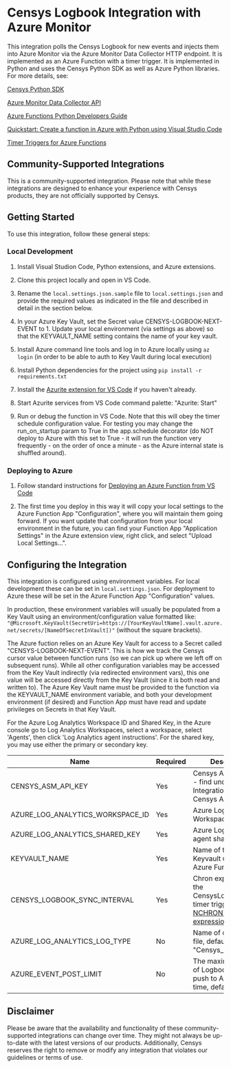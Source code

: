 # Censys Logbook Integration with Azure Monitor

This integration polls the Censys Logbook for new events and injects them into Azure Monitor via the Azure Monitor Data Collector HTTP endpoint. It is implemented as an Azure Function with a timer trigger. It is implemented in Python and uses the Censys Python SDK as well as Azure Python libraries.  For more details, see:

[Censys Python SDK](https://github.com/censys/censys-python)

[Azure Monitor Data Collector API](https://learn.microsoft.com/en-us/azure/azure-monitor/logs/data-collector-api?tabs=powershell)

[Azure Functions Python Developers Guide](https://learn.microsoft.com/en-us/azure/azure-functions/functions-reference-python?tabs=asgi%2Capplication-level&pivots=python-mode-decorators)

[Quickstart: Create a function in Azure with Python using Visual Studio Code](https://learn.microsoft.com/en-us/azure/azure-functions/create-first-function-vs-code-python?pivots=python-mode-decorators)

[Timer Triggers for Azure Functions](https://learn.microsoft.com/en-us/azure/azure-functions/functions-bindings-timer?tabs=python-v2%2Cisolated-process%2Cnodejs-v4&pivots=programming-language-python)

## Community-Supported Integrations
This is a community-supported integration. Please note that while these integrations are designed to enhance your experience with Censys products, they are not officially supported by Censys.

## Getting Started
To use this integration, follow these general steps:

### Local Development

1. Install Visual Studion Code, Python extensions, and Azure extensions.

2. Clone this project locally and open in VS Code.

3. Rename the `local.settings.json.sample` file to `local.settings.json` and provide the required values as indicated in the file and described in detail in the section below.

4. In your Azure Key Vault, set the Secret value CENSYS-LOGBOOK-NEXT-EVENT to 1. Update your local environment (via settings as above) so that the KEYVAULT_NAME setting contains the name of your key vault.

5. Install Azure command line tools and log in to Azure locally using `az login` (in order to be able to auth to Key Vault during local execution)

6. Install Python dependencies for the project using `pip install -r requirements.txt`

7. Install the [Azurite extension for VS Code](https://learn.microsoft.com/en-us/azure/storage/common/storage-use-azurite?tabs=visual-studio-code%2Cblob-storage) if you haven't already.

8. Start Azurite services from VS Code command palette: "Azurite: Start"

9. Run or debug the function in VS Code.  Note that this will obey the timer schedule configuration value.  For testing you may change the run_on_startup param to True in the app.schedule decorator (do NOT deploy to Azure with this set to True - it will run the function very frequently - on the order of once a minute - as the Azure internal state is shuffled around).

### Deploying to Azure

1. Follow standard instructions for [Deploying an Azure Function from VS Code](https://learn.microsoft.com/en-us/azure/azure-functions/functions-develop-vs-code?tabs=node-v3%2Cpython-v2%2Cisolated-process&pivots=programming-language-python)

2. The first time you deploy in this way it will copy your local settings to the Azure Function App "Configuration", where you will maintain them going forward.  If you want update that configuration from your local environment in the future, you can find your Function App "Application Settings" in the Azure extension view, right click, and select "Upload Local Settings...".

## Configuring the Integration

This integration is configured using environment variables. For local development these can be set in `local.settings.json`. For deployment to Azure these will be set in the Azure Function App "Configuration" values.
  
In production, these environment variables will usually be populated from a Key Vault using an environment/configuration value formatted like: `"@Microsoft.KeyVault(SecretUri=https://[YourKeyVaultName].vault.azure.net/secrets/[NameOfSecretInVault])"` (without the square brackets).

The Azure fuction relies on an Azure Key Vault for access to a Secret called "CENSYS-LOGBOOK-NEXT-EVENT". This is how we track the Censys cursor value between function runs (so we can pick up where we left off on subsequent runs).  While all other configuration variables may be accessed from the Key Vault indirectly (via redirected environment vars), this one value will be accessed directly from the Key Vault (since it is both read and written to).  The Azure Key Vault name must be provided to the function via the KEYVAULT_NAME environment variable, and both your development environment (if desired) and Function App must have read and update privileges on Secrets in that Key Vault.

For the Azure Log Analytics Workspace ID and Shared Key, in the Azure console go to Log Analytics Workspaces, select a workspace, select 'Agents', then click 'Log Analytics agent instructions'.  For the shared key, you may use either the primary or secondary key.

| Name | Required | Description |
| ---- | -------- | ----------- |
| CENSYS_ASM_API_KEY | Yes | Censys ASM API key - find under the Integrations tab in Censys ASM |
| AZURE_LOG_ANALYTICS_WORKSPACE_ID | Yes | Azure Log Analytics Workspace ID |
| AZURE_LOG_ANALYTICS_SHARED_KEY | Yes | Azure Log Analytics agent shared key |
| KEYVAULT_NAME | Yes | Name of the Azure Keyvault used by this Azure Function |
| CENSYS_LOGBOOK_SYNC_INTERVAL | Yes | Chron expression for the CensysLogbookSync timer trigger, see [NCHRONTAB expressions](https://learn.microsoft.com/en-us/azure/azure-functions/functions-bindings-timer?tabs=python-v2%2Cisolated-process%2Cnodejs-v4&pivots=programming-language-python#ncrontab-expressions) |
| AZURE_LOG_ANALYTICS_LOG_TYPE | No | Name of custom log file, defaults to "Censys_Logbook_CL" |
| AZURE_EVENT_POST_LIMIT | No | The maximum number of Logbook events to push to Azure at one time, defaults to 500 |

## Disclaimer
Please be aware that the availability and functionality of these community-supported integrations can change over time. They might not always be up-to-date with the latest versions of our products. Additionally, Censys reserves the right to remove or modify any integration that violates our guidelines or terms of use.
